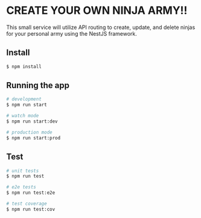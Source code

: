 # CREATE YOUR OWN NINJA ARMY!!
This small service will utilize API routing to create, update, and delete ninjas for your personal army using the NestJS framework.

## Install

```bash
$ npm install
```

## Running the app

```bash
# development
$ npm run start

# watch mode
$ npm run start:dev

# production mode
$ npm run start:prod
```

## Test

```bash
# unit tests
$ npm run test

# e2e tests
$ npm run test:e2e

# test coverage
$ npm run test:cov
```
